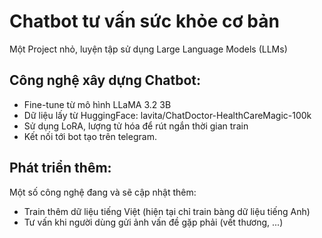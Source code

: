 # Chatbot tư vấn sức khỏe cơ bản
Một Project nhỏ, luyện tập sử dụng Large Language Models (LLMs)
## Công nghệ xây dựng Chatbot:
- Fine-tune từ mô hình LLaMA 3.2 3B
- Dữ liệu lấy từ HuggingFace: lavita/ChatDoctor-HealthCareMagic-100k
- Sử dụng LoRA, lượng tử hóa để rút ngắn thời gian train
- Kết nối tới bot tạo trên telegram. 
## Phát triển thêm:
Một số công nghệ đang và sẽ cập nhật thêm:
- Train thêm dữ liệu tiếng Việt (hiện tại chỉ train bàng dữ liệu tiếng Anh)
- Tư vấn khi người dùng gửi ảnh vấn đề gặp phải (vết thương, ...)
